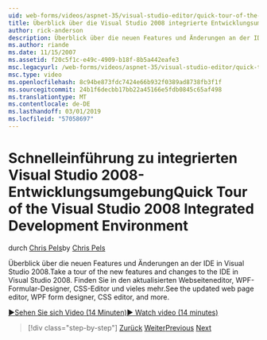 ```yaml
---
uid: web-forms/videos/aspnet-35/visual-studio-editor/quick-tour-of-the-visual-studio-2008-integrated-development-environment
title: Überblick über die Visual Studio 2008 integrierte Entwicklungsumgebung | Microsoft-Dokumentation
author: rick-anderson
description: Überblick über die neuen Features und Änderungen an der IDE in Visual Studio 2008. Finden Sie in den aktualisierten Webseiteneditor, WPF-Formular-Designer, CSS-Editor und vieles mehr.
ms.author: riande
ms.date: 11/15/2007
ms.assetid: f20c5f1c-e49c-4909-b18f-8b5a442eafe3
msc.legacyurl: /web-forms/videos/aspnet-35/visual-studio-editor/quick-tour-of-the-visual-studio-2008-integrated-development-environment
msc.type: video
ms.openlocfilehash: 8c94be873fdc7424e66b932f0389ad8738fb3f1f
ms.sourcegitcommit: 24b1f6decbb17bb22a45166e5fdb0845c65af498
ms.translationtype: MT
ms.contentlocale: de-DE
ms.lasthandoff: 03/01/2019
ms.locfileid: "57058697"
---
```

<a name="quick-tour-of-the-visual-studio-2008-integrated-development-environment"></a><span data-ttu-id="9be4b-104">Schnelleinführung zu integrierten Visual Studio 2008-Entwicklungsumgebung</span><span class="sxs-lookup"><span data-stu-id="9be4b-104">Quick Tour of the Visual Studio 2008 Integrated Development Environment</span></span>
====================
<span data-ttu-id="9be4b-105">durch [Chris Pels](https://twitter.com/chrispels)</span><span class="sxs-lookup"><span data-stu-id="9be4b-105">by [Chris Pels](https://twitter.com/chrispels)</span></span>

<span data-ttu-id="9be4b-106">Überblick über die neuen Features und Änderungen an der IDE in Visual Studio 2008.</span><span class="sxs-lookup"><span data-stu-id="9be4b-106">Take a tour of the new features and changes to the IDE in Visual Studio 2008.</span></span> <span data-ttu-id="9be4b-107">Finden Sie in den aktualisierten Webseiteneditor, WPF-Formular-Designer, CSS-Editor und vieles mehr.</span><span class="sxs-lookup"><span data-stu-id="9be4b-107">See the updated web page editor, WPF form designer, CSS editor, and more.</span></span>

[<span data-ttu-id="9be4b-108">&#9654;Sehen Sie sich Video (14 Minuten)</span><span class="sxs-lookup"><span data-stu-id="9be4b-108">&#9654; Watch video (14 minutes)</span></span>](https://channel9.msdn.com/Blogs/ASP-NET-Site-Videos/quick-tour-of-the-visual-studio-2008-integrated-development-environment)

> [!div class="step-by-step"]
> <span data-ttu-id="9be4b-109">[Zurück](intellisense-for-jscript-and-aspnet-ajax.md)
> [Weiter](creating-and-modifying-a-css-file.md)</span><span class="sxs-lookup"><span data-stu-id="9be4b-109">[Previous](intellisense-for-jscript-and-aspnet-ajax.md)
[Next](creating-and-modifying-a-css-file.md)</span></span>
